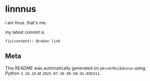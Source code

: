 # linnnus

i am linus. that's me.

my latest commit is

```
fix(content): Broken link
```

## Meta

This README was automatically generated on `pkrvm76nib4usnx` using Python
`3.10.18` at `2025-07-30 05:50:41.695311`.
